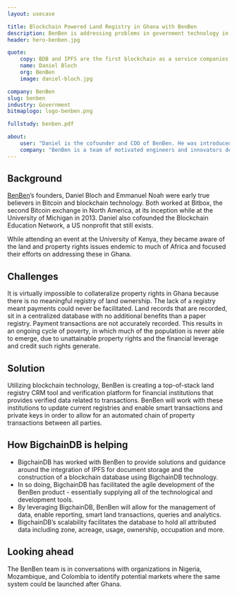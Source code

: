 ```yaml
---
layout: usecase

title: Blockchain Powered Land Registry in Ghana with BenBen
description: BenBen is addressing problems in government technology in Ghana, with a focus on land and property ownership rights, management and issues.
header: hero-benben.jpg

quote:
    copy: BDB and IPFS are the first blockchain as a service companies. Before you only had the option of using a product and now there’s a service aspect to facilitate all this.
    name: Daniel Bloch
    org: BenBen
    image: daniel-bloch.jpg

company: BenBen
slug: benben
industry: Government
bitmaplogo: logo-benben.png

fullstudy: benben.pdf

about:
    user: "Daniel is the cofounder and COO of BenBen. He was introduced to the blockchain in 2011 while working at Bitbox, one of North America’s first Bitcoin exchanges. From there Daniel cofounded the College Cryptocurrency Network (now the Blockchain Education Network) to  ll the educational gap on Blockchain at University campuses. He is based in Accra leading product development, partnerships and client integration at BenBen."
    company: "BenBen is a team of motivated engineers and innovators dedicated to improving government technology in Ghana, BenBen is a digital land database that leverages blockchain technology to provide fast easy access to trusted land content. Focusing on land and property management, BenBen aims to create a reliable land information and transactions system by coupling the latest in geomatic services with blockchain technology."
---
```


## Background

[BenBen](http://benben.com.gh)’s founders, Daniel Bloch and Emmanuel Noah were early true believers in Bitcoin and blockchain technology. Both worked at Bitbox, the second Bitcoin exchange in North America, at its inception while at the University of Michigan in 2013. Daniel also cofounded the Blockchain Education Network, a US nonprofit that still exists.

While attending an event at the University of Kenya, they became aware of the land and property rights issues endemic to much of Africa and focused their efforts on addressing these in Ghana.

## Challenges

It is virtually impossible to collateralize property rights in Ghana because there is no meaningful registry of land ownership. The lack of a registry meant payments could never be facilitated. Land records that are recorded, sit in a centralized database with no additional benefits than a paper registry. Payment transactions are not accurately recorded. This results in an ongoing cycle of poverty, in which much of the population is never able to emerge, due to unattainable property rights and the  financial leverage and credit such rights generate.

## Solution

Utilizing blockchain technology, BenBen is creating a top-of-stack land registry CRM tool and verification platform for  financial institutions that provides verified data related to transactions. BenBen will work with these institutions to update current registries and enable smart transactions and private keys in order to allow for an automated chain of property transactions between all parties.

## How BigchainDB is helping

- BigchainDB has worked with BenBen to provide solutions and guidance around the integration of IPFS for document storage and the construction of a blockchain database using BigchainDB technology.
- In so doing, BigchainDB has facilitated the agile development of the BenBen product - essentially supplying all of the technological and development tools.
- By leveraging BigchainDB, BenBen will allow for the management of data, enable reporting, smart land transactions, queries and analytics.
- BigchainDB’s scalability facilitates the database to hold all attributed data including zone, acreage, usage, ownership, occupation and more.

## Looking ahead

The BenBen team is in conversations with organizations in Nigeria, Mozambique, and Colombia to identify potential markets where the same system could be launched after Ghana.
